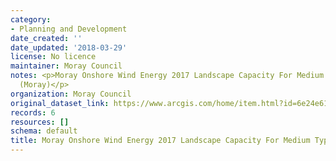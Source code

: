 ```yaml
---
category:
- Planning and Development
date_created: ''
date_updated: '2018-03-29'
license: No licence
maintainer: Moray Council
notes: <p>Moray Onshore Wind Energy 2017 Landscape Capacity For Medium Typologies
  (Moray)</p>
organization: Moray Council
original_dataset_link: https://www.arcgis.com/home/item.html?id=6e24e61c098a4cc4a9ec72bf3b524a98
records: 6
resources: []
schema: default
title: Moray Onshore Wind Energy 2017 Landscape Capacity For Medium Typologies (Moray)
---
```

